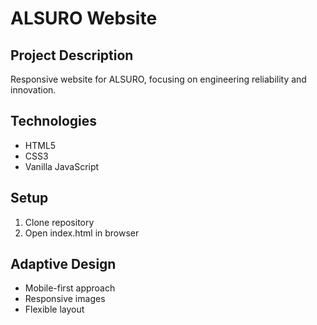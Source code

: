 # ALSURO Website
## Project Description
Responsive website for ALSURO, focusing on engineering reliability and innovation.

## Technologies
- HTML5
- CSS3
- Vanilla JavaScript

## Setup
1. Clone repository
2. Open index.html in browser

## Adaptive Design
- Mobile-first approach
- Responsive images
- Flexible layout

